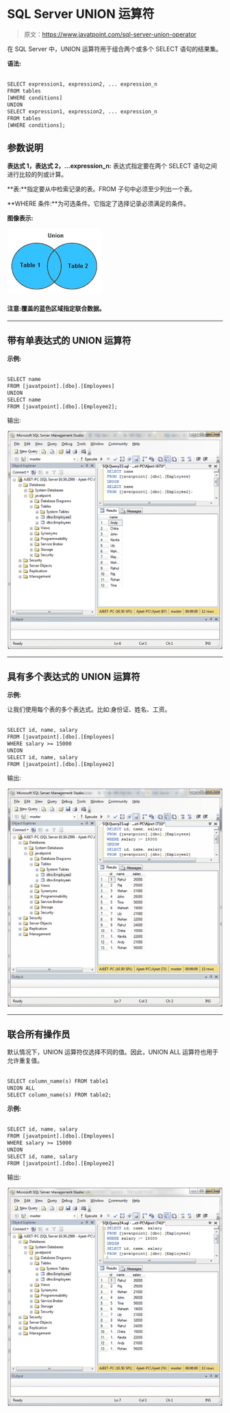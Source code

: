 # SQL Server UNION 运算符

> 原文：<https://www.javatpoint.com/sql-server-union-operator>

在 SQL Server 中，UNION 运算符用于组合两个或多个 SELECT 语句的结果集。

**语法:**

```

SELECT expression1, expression2, ... expression_n
FROM tables
[WHERE conditions]
UNION      
SELECT expression1, expression2, ... expression_n
FROM tables
[WHERE conditions]; 

```

## 参数说明

**表达式 1，表达式 2，...expression_n:** 表达式指定要在两个 SELECT 语句之间进行比较的列或计算。

**表:**指定要从中检索记录的表。FROM 子句中必须至少列出一个表。

**WHERE 条件:**为可选条件。它指定了选择记录必须满足的条件。

**图像表示:**

![SQL union operator 1](img/8588bb8e0dad7250464ea2d8e90ecabb.png)

#### 注意:覆盖的蓝色区域指定联合数据。

* * *

## 带有单表达式的 UNION 运算符

**示例:**

```

SELECT name
FROM [javatpoint].[dbo].[Employees]
UNION
SELECT name
FROM [javatpoint].[dbo].[Employee2]; 

```

输出:

![SQL union operator 2](img/eb55d36d3a24104e66f3162ea8421056.png)

* * *

## 具有多个表达式的 UNION 运算符

**示例:**

让我们使用每个表的多个表达式。比如:身份证、姓名、工资。

```

SELECT id, name, salary
FROM [javatpoint].[dbo].[Employees]
WHERE salary >= 15000
UNION
SELECT id, name, salary
FROM [javatpoint].[dbo].[Employee2]

```

输出:

![SQL union operator 3](img/411e1e980d1da3308176fd8a4084aaff.png)

* * *

## 联合所有操作员

默认情况下，UNION 运算符仅选择不同的值。因此，UNION ALL 运算符也用于允许重复值。

```

SELECT column_name(s) FROM table1
UNION ALL
SELECT column_name(s) FROM table2; 

```

**示例:**

```

SELECT id, name, salary
FROM [javatpoint].[dbo].[Employees]
WHERE salary >= 15000
UNION
SELECT id, name, salary
FROM [javatpoint].[dbo].[Employee2]

```

输出:

![SQL union operator 4](img/657b99737f994091628d1a1f427ae65c.png)